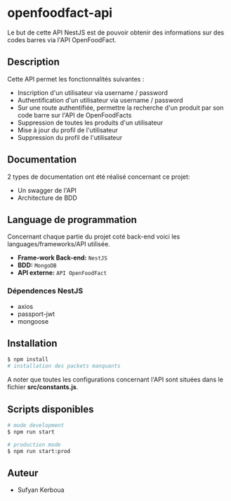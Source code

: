 # openfoodfact-api

Le but de cette API NestJS est de pouvoir obtenir des informations sur des codes barres via l'API OpenFoodFact.
## Description

Cette API permet les fonctionnalités suivantes :

- Inscription d'un utilisateur via username / password
- Authentification d'un utilisateur via username / password
- Sur une route authentifiée, permettre la recherche d'un produit par son code barre sur l'API de OpenFoodFacts
- Suppression de toutes les produits d'un utilisateur
- Mise à jour du profil de l'utilisateur
- Suppression du profil de l'utilisateur

## Documentation

2 types de documentation ont été réalisé concernant ce projet:
- Un swagger de l'API
- Architecture de BDD

## Language de programmation

Concernant chaque partie du projet coté back-end voici les languages/frameworks/API utilisée.
- **Frame-work Back-end:** `NestJS`
- **BDD:** `MongoDB`
- **API externe:** `API OpenFoodFact`

### Dépendences NestJS
- axios
- passport-jwt
- mongoose

## Installation

```bash
$ npm install
# installation des packets manquants
```

A noter que toutes les configurations concernant l'API sont situées dans le fichier **src/constants.js**.

## Scripts disponibles

```bash
# mode development
$ npm run start

# production mode
$ npm run start:prod
```

## Auteur

- Sufyan Kerboua


